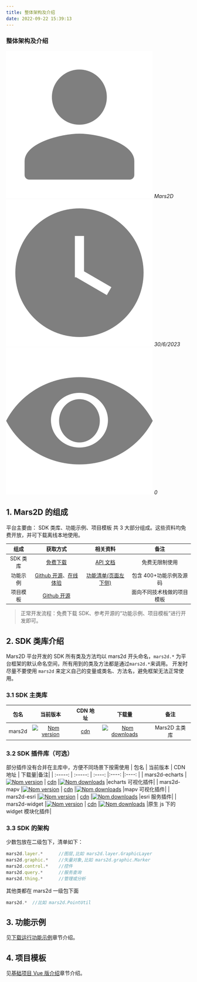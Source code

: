 ```yaml
---
title: 整体架构及介绍
date: 2022-09-22 15:39:13
---
```


<h3>整体架构及介绍</h3>

<img class='images' src="../public/icon/yonghu.svg" alt="来自依赖包的图片">
<i class='text'>Mars2D</i>
<img class='imagess' src="../public/icon/shijian.svg" alt="来自依赖包的图片">
<i class='text'>30/6/2023</i>
<img class='imagess' src="../public/icon/liulan.svg" alt="来自依赖包的图片">
<i class='text'>0</i>

## 1. Mars2D 的组成

平台主要由： SDK 类库、功能示例、项目模板 共 3 大部分组成。这些资料均免费开放，并可下载离线本地使用。

|   组成   |                                   获取方式                                   |                       相关资料                        |            备注            |
| :------: | :--------------------------------------------------------------------------: | :---------------------------------------------------: | :------------------------: |
| SDK 类库 |                        [免费下载](/start/download.md)                        |     [API 文档](http://mars2d.cn/apidoc.html#Map)      |       免费无限制使用       |
| 功能示例 | [Github 开源](/mapIntel/open.md)、[在线体验](http://marsgis.cn/example.html) | [功能清单(页面左下侧)](http://mars2d.cn/example.html) |  包含 400+功能示例及源码   |
| 项目模板 |                       [Github 开源](/mapIntel/open.md)                       |                                                       | 面向不同技术栈做的项目模板 |

> 正常开发流程：免费下载 SDK、参考开源的“功能示例、项目模板”进行开发即可。

## 2. SDK 类库介绍

Mars2D 平台开发的 SDK 所有类及方法均以 mars2d 开头命名，`mars2d.*` 为平台框架的默认命名空间，所有用到的类及方法都是通过`mars2d.*`来调用。 开发时尽量不要使用 `mars2d` 来定义自己的变量或类名、方法名，避免框架无法正常使用。

### 3.1 SDK 主类库

|  包名  |                                                                                  当前版本                                                                                   |                      CDN 地址                      |                                                                             下载量                                                                              |     备注      |
| :----: | :-------------------------------------------------------------------------------------------------------------------------------------------------------------------------: | :------------------------------------------------: | :-------------------------------------------------------------------------------------------------------------------------------------------------------------: | :-----------: |
| mars2d | <a target="_black" href="https://www.npmjs.com/package/mars2d"><img alt="Npm version" src="https://img.shields.io/npm/v/mars2d.svg?style=flat&amp;logo=npm&amp;label="></a> | [cdn](https://www.jsdelivr.com/package/npm/mars2d) | <a target="_black" href="https://www.npmjs.com/package/mars2d"><img alt="Npm downloads" src="https://img.shields.io/npm/dt/mars2d?style=flat&amp;logo=npm"></a> | Mars2D 主类库 |

### 3.2 SDK 插件库（可选）

部分插件没有合并在主库中，方便不同场景下按需使用
| 包名 | 当前版本 | CDN 地址 | 下载量|备注|
| :-----: | :-----: | :----: |:----: |:----: |
| mars2d-echarts |<a target="_black" href="https://www.npmjs.com/package/mars2d-echarts"><img alt="Npm version" src="https://img.shields.io/npm/v/mars2d-echarts.svg?style=flat&amp;logo=npm&amp;label="></a> | [cdn](https://www.jsdelivr.com/package/npm/mars2d-echarts) |<a target="_black" href="https://www.npmjs.com/package/mars2d-echarts"><img alt="Npm downloads" src="https://img.shields.io/npm/dt/mars2d-echarts?style=flat&amp;logo=npm"></a> |echarts 可视化插件|
| mars2d-mapv |<a target="_black" href="https://www.npmjs.com/package/mars2d-mapv"><img alt="Npm version" src="https://img.shields.io/npm/v/mars2d-mapv.svg?style=flat&amp;logo=npm&amp;label="></a> | [cdn](https://www.jsdelivr.com/package/npm/mars2d-mapv) |<a target="_black" href="https://www.npmjs.com/package/mars2d-mapv"><img alt="Npm downloads" src="https://img.shields.io/npm/dt/mars2d-mapv?style=flat&amp;logo=npm"></a> |mapv 可视化插件|
| mars2d-esri |<a target="_black" href="https://www.npmjs.com/package/mars2d-esri"><img alt="Npm version" src="https://img.shields.io/npm/v/mars2d-esri.svg?style=flat&amp;logo=npm&amp;label="></a> | [cdn](https://www.jsdelivr.com/package/npm/mars2d-esri) |<a target="_black" href="https://www.npmjs.com/package/mars2d-esri"><img alt="Npm downloads" src="https://img.shields.io/npm/dt/mars2d-esri?style=flat&amp;logo=npm"></a> |esri 服务插件|
| mars2d-widget |<a target="_black" href="https://www.npmjs.com/package/mars2d-widget"><img alt="Npm version" src="https://img.shields.io/npm/v/mars2d-widget.svg?style=flat&amp;logo=npm&amp;label="></a> | [cdn](https://www.jsdelivr.com/package/npm/mars2d-widget) |<a target="_black" href="https://www.npmjs.com/package/mars2d-widget"><img alt="Npm downloads" src="https://img.shields.io/npm/dt/mars2d-widget?style=flat&amp;logo=npm"></a> |原生 js 下的 widget 模块化插件|

### 3.3 SDK 的架构

少数包放在二级包下，清单如下：

```js
mars2d.layer.*      //图层,比如 mars2d.layer.GraphicLayer
mars2d.graphic.*    //矢量对象,比如 mars2d.graphic.Marker
mars2d.control.*    //控件
mars2d.query.*      //服务查询
mars2d.thing.*      //管理或分析
```

其他类都在 mars2d 一级包下面

```js
mars2d.*  //比如 mars2d.PointUtil
```

## 3. 功能示例

见[下载运行功能示例](http://mars2d.cn/doc.html#project/example-vue)章节介绍。

## 4. 项目模板

见[基础项目 Vue 版介绍](http://mars2d.cn/doc.html#project/jcxm-vue)章节介绍。
